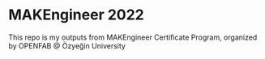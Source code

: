 # MAKEngineer 2022
This repo is my outputs from MAKEngineer Certificate Program, organized by OPENFAB @ Özyeğin University
